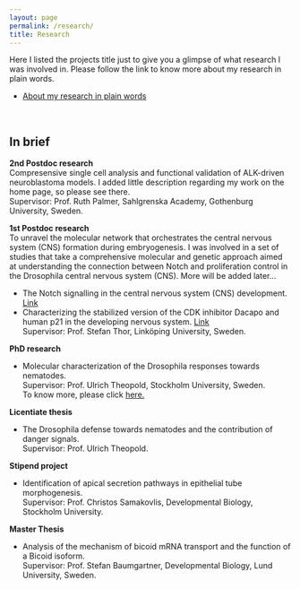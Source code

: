 ```yaml
---
layout: page
permalink: /research/
title: Research
---
```

Here I listed the projects title just to give you a glimpse of what research I was involved in. Please follow the link to know more about my research in plain words. 
 <ul>
	<li><a href="/About/about.pdf">About my research in plain words</a></li>
</ul><br>
<h2>In brief</h2>

<b> 2nd Postdoc research</b><br> 
Compresensive single cell analysis and functional validation of ALK-driven neuroblastoma models. I added little description regarding my work on the home page, so please see there. <br>Supervisor: Prof. Ruth Palmer, Sahlgrenska Academy, Gothenburg University, Sweden. <br>


<b> 1st Postdoc research</b><br> 
To unravel the molecular network that orchestrates the central nervous system (CNS) formation during embryogenesis. I was involved in a set of studies that take a comprehensive molecular and genetic approach aimed at understanding the connection between Notch and proliferation control in the Drosophila central nervous system (CNS). More will be added later...
<br>
- The Notch signalling in the central nervous system (CNS) development. <a href="https://www.ncbi.nlm.nih.gov/pubmed/31825841">Link</a> <br>
- Characterizing the stabilized version of the CDK inhibitor Dacapo and human p21 in the developing nervous system. <a href="https://www.ncbi.nlm.nih.gov/pubmed/31289041">Link</a><br>Supervisor: Prof. Stefan Thor, Linköping University, Sweden.


<b>PhD research</b><br>
- Molecular characterization of the Drosophila responses towards nematodes.<br>Supervisor: Prof. Ulrich Theopold, Stockholm University, Sweden.<br> To know more, please click <a href="https://sites.google.com/view/badrularefin/research">here.</a><br>

<b>Licentiate thesis</b><br>
- The Drosophila defense towards nematodes and the contribution of danger signals. 
<br>Supervisor: Prof. Ulrich Theopold.


<b>Stipend project</b><br> 
- Identification of apical secretion pathways in epithelial tube morphogenesis.
<br> Supervisor: Prof. Christos Samakovlis, Developmental Biology, Stockholm University. 

<b>Master Thesis</b><br> 
- Analysis of the mechanism of bicoid mRNA transport and the function of a Bicoid isoform. 
<br> Supervisor: Prof. Stefan Baumgartner, Developmental Biology, Lund University, Sweden.   

